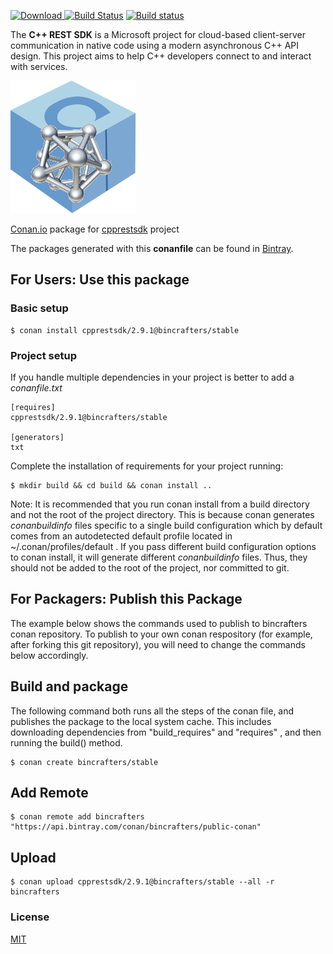 [ ![Download](https://api.bintray.com/packages/bincrafters/public-conan/cpprestsdk%3Abincrafters/images/download.svg?version=2.9.1%3Astable) ](https://bintray.com/bincrafters/public-conan/cpprestsdk%3Abincrafters/2.9.1%3Astable/link)
[![Build Status](https://travis-ci.org/bincrafters/conan-cpprestsdk.svg?branch=stable%2F2.9.1)](https://travis-ci.org/bincrafters/conan-cpprestsdk)
[![Build status](https://ci.appveyor.com/api/projects/status/a5snyovachh6e8nh?svg=true)](https://ci.appveyor.com/project/BinCrafters/conan-cpprestsdk)

The **C++ REST SDK** is a Microsoft project for cloud-based client-server communication in native code using a modern asynchronous C++ API design. This project aims to help C++ developers connect to and interact with services.

![conan-cpprestsdk](conan-cpprestsdk.png)

[Conan.io](https://conan.io) package for [cpprestsdk](https://github.com/Microsoft/cpprestsdk) project

The packages generated with this **conanfile** can be found in [Bintray](https://bintray.com/bincrafters/public-conan/cpprestsdk%3Abincrafters).

## For Users: Use this package

### Basic setup

    $ conan install cpprestsdk/2.9.1@bincrafters/stable
	
### Project setup

If you handle multiple dependencies in your project is better to add a *conanfile.txt*

    [requires]
    cpprestsdk/2.9.1@bincrafters/stable

    [generators]
    txt

Complete the installation of requirements for your project running:

    $ mkdir build && cd build && conan install ..

Note: It is recommended that you run conan install from a build directory and not the root of the project directory.  This is because conan generates *conanbuildinfo* files specific to a single build configuration which by default comes from an autodetected default profile located in ~/.conan/profiles/default .  If you pass different build configuration options to conan install, it will generate different *conanbuildinfo* files.  Thus, they should not be added to the root of the project, nor committed to git.

## For Packagers: Publish this Package

The example below shows the commands used to publish to bincrafters conan repository. To publish to your own conan respository (for example, after forking this git repository), you will need to change the commands below accordingly.

## Build and package 

The following command both runs all the steps of the conan file, and publishes the package to the local system cache.  This includes downloading dependencies from "build_requires" and "requires" , and then running the build() method. 

    $ conan create bincrafters/stable

## Add Remote

	$ conan remote add bincrafters "https://api.bintray.com/conan/bincrafters/public-conan"

## Upload

    $ conan upload cpprestsdk/2.9.1@bincrafters/stable --all -r bincrafters
	
### License
[MIT](https://github.com/Microsoft/cpprestsdk/blob/master/license.txt)
